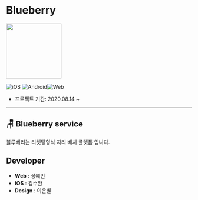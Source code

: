 # Blueberry

<img src="https://user-images.githubusercontent.com/67373938/90981497-53189400-e59c-11ea-9f81-2a728350b7e9.png" width="150px"></img>

![iOS](https://img.shields.io/badge/iOS-gray?logo=Apple&logoColor=white) ![Android](https://img.shields.io/badge/Android-limegreen?logo=Android&logoColor=white)![Web](https://img.shields.io/badge/Web-Royalblue?logo=Google-Chrome&logoColor=white)

* 프로젝트 기간: 2020.08.14 ~

<hr>

## 🪑 Blueberry service



블루베리는 티켓팅형식 자리 배치 플렛폼 입니다.

## Developer

* **Web** : 성예인
* **iOS** : 김수완
* **Design** : 이은별





